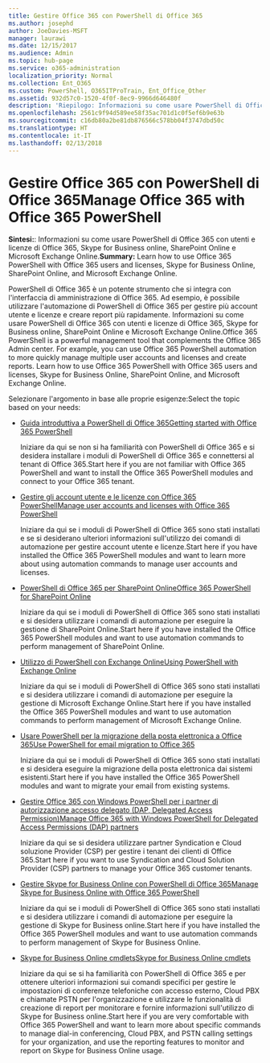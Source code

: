 ```yaml
---
title: Gestire Office 365 con PowerShell di Office 365
ms.author: josephd
author: JoeDavies-MSFT
manager: laurawi
ms.date: 12/15/2017
ms.audience: Admin
ms.topic: hub-page
ms.service: o365-administration
localization_priority: Normal
ms.collection: Ent_O365
ms.custom: PowerShell, O365ITProTrain, Ent_Office_Other
ms.assetid: 932d57c0-1520-4f0f-8ec9-9966d646480f
description: 'Riepilogo: Informazioni su come usare PowerShell di Office 365 con utenti e licenze di Office 365, Skype for Business online, SharePoint Online e Microsoft Exchange Online.'
ms.openlocfilehash: 2561c9f94d589ee58f35ac701d1c0f5ef6b9e63b
ms.sourcegitcommit: c16db80a2be81db876566c578bb04f3747dbd50c
ms.translationtype: HT
ms.contentlocale: it-IT
ms.lasthandoff: 02/13/2018
---
```

# <a name="manage-office-365-with-office-365-powershell"></a><span data-ttu-id="6f6f9-103">Gestire Office 365 con PowerShell di Office 365</span><span class="sxs-lookup"><span data-stu-id="6f6f9-103">Manage Office 365 with Office 365 PowerShell</span></span>

 <span data-ttu-id="6f6f9-104">**Sintesi:**: Informazioni su come usare PowerShell di Office 365 con utenti e licenze di Office 365, Skype for Business online, SharePoint Online e Microsoft Exchange Online.</span><span class="sxs-lookup"><span data-stu-id="6f6f9-104">**Summary:** Learn how to use Office 365 PowerShell with Office 365 users and licenses, Skype for Business Online, SharePoint Online, and Microsoft Exchange Online.</span></span>
  
<span data-ttu-id="6f6f9-p101">PowerShell di Office 365 è un potente strumento che si integra con l'interfaccia di amministrazione di Office 365. Ad esempio, è possibile utilizzare l'automazione di PowerShell di Office 365 per gestire più account utente e licenze e creare report più rapidamente. Informazioni su come usare PowerShell di Office 365 con utenti e licenze di Office 365, Skype for Business online, SharePoint Online e Microsoft Exchange Online.</span><span class="sxs-lookup"><span data-stu-id="6f6f9-p101">Office 365 PowerShell is a powerful management tool that complements the Office 365 Admin center. For example, you can use Office 365 PowerShell automation to more quickly manage multiple user accounts and licenses and create reports. Learn how to use Office 365 PowerShell with Office 365 users and licenses, Skype for Business Online, SharePoint Online, and Microsoft Exchange Online.</span></span> 
  
<span data-ttu-id="6f6f9-108">Selezionare l'argomento in base alle proprie esigenze:</span><span class="sxs-lookup"><span data-stu-id="6f6f9-108">Select the topic based on your needs:</span></span>
  
- [<span data-ttu-id="6f6f9-109">Guida introduttiva a PowerShell di Office 365</span><span class="sxs-lookup"><span data-stu-id="6f6f9-109">Getting started with Office 365 PowerShell</span></span>](getting-started-with-office-365-powershell.md)
    
    <span data-ttu-id="6f6f9-110">Iniziare da qui se non si ha familiarità con PowerShell di Office 365 e si desidera installare i moduli di PowerShell di Office 365 e connettersi al tenant di Office 365.</span><span class="sxs-lookup"><span data-stu-id="6f6f9-110">Start here if you are not familiar with Office 365 PowerShell and want to install the Office 365 PowerShell modules and connect to your Office 365 tenant.</span></span>
    
- [<span data-ttu-id="6f6f9-111">Gestire gli account utente e le licenze con Office 365 PowerShell</span><span class="sxs-lookup"><span data-stu-id="6f6f9-111">Manage user accounts and licenses with Office 365 PowerShell</span></span>](manage-user-accounts-and-licenses-with-office-365-powershell.md)
    
    <span data-ttu-id="6f6f9-112">Iniziare da qui se i moduli di PowerShell di Office 365 sono stati installati e se si desiderano ulteriori informazioni sull'utilizzo dei comandi di automazione per gestire account utente e licenze.</span><span class="sxs-lookup"><span data-stu-id="6f6f9-112">Start here if you have installed the Office 365 PowerShell modules and want to learn more about using automation commands to manage user accounts and licenses.</span></span>
    
- [<span data-ttu-id="6f6f9-113">PowerShell di Office 365 per SharePoint Online</span><span class="sxs-lookup"><span data-stu-id="6f6f9-113">Office 365 PowerShell for SharePoint Online</span></span>](https://technet.microsoft.com/it-IT/library/fp161362.aspx)
    
    <span data-ttu-id="6f6f9-114">Iniziare da qui se i moduli di PowerShell di Office 365 sono stati installati e si desidera utilizzare i comandi di automazione per eseguire la gestione di SharePoint Online.</span><span class="sxs-lookup"><span data-stu-id="6f6f9-114">Start here if you have installed the Office 365 PowerShell modules and want to use automation commands to perform management of SharePoint Online.</span></span>
    
- [<span data-ttu-id="6f6f9-115">Utilizzo di PowerShell con Exchange Online</span><span class="sxs-lookup"><span data-stu-id="6f6f9-115">Using PowerShell with Exchange Online</span></span>](https://technet.microsoft.com/library/jj200677%28v=exchg.160%29.aspx)
    
    <span data-ttu-id="6f6f9-116">Iniziare da qui se i moduli di PowerShell di Office 365 sono stati installati e si desidera utilizzare i comandi di automazione per eseguire la gestione di Microsoft Exchange Online.</span><span class="sxs-lookup"><span data-stu-id="6f6f9-116">Start here if you have installed the Office 365 PowerShell modules and want to use automation commands to perform management of Microsoft Exchange Online.</span></span>
    
- [<span data-ttu-id="6f6f9-117">Usare PowerShell per la migrazione della posta elettronica a Office 365</span><span class="sxs-lookup"><span data-stu-id="6f6f9-117">Use PowerShell for email migration to Office 365</span></span>](use-powershell-for-email-migration-to-office-365.md)
    
    <span data-ttu-id="6f6f9-118">Iniziare da qui se i moduli di PowerShell di Office 365 sono stati installati e si desidera eseguire la migrazione della posta elettronica dai sistemi esistenti.</span><span class="sxs-lookup"><span data-stu-id="6f6f9-118">Start here if you have installed the Office 365 PowerShell modules and want to migrate your email from existing systems.</span></span> 
    
- [<span data-ttu-id="6f6f9-119">Gestire Office 365 con Windows PowerShell per i partner di autorizzazione accesso delegato (DAP, Delegated Access Permission)</span><span class="sxs-lookup"><span data-stu-id="6f6f9-119">Manage Office 365 with Windows PowerShell for Delegated Access Permissions (DAP) partners</span></span>](manage-office-365-with-windows-powershell-for-delegated-access-permissions-dap-p.md)
    
    <span data-ttu-id="6f6f9-120">Iniziare da qui se si desidera utilizzare partner Syndication e Cloud soluzione Provider (CSP) per gestire i tenant dei clienti di Office 365.</span><span class="sxs-lookup"><span data-stu-id="6f6f9-120">Start here if you want to use Syndication and Cloud Solution Provider (CSP) partners to manage your Office 365 customer tenants.</span></span> 
    
- [<span data-ttu-id="6f6f9-121">Gestire Skype for Business Online con PowerShell di Office 365</span><span class="sxs-lookup"><span data-stu-id="6f6f9-121">Manage Skype for Business Online with Office 365 PowerShell</span></span>](manage-skype-for-business-online-with-office-365-powershell.md)
    
    <span data-ttu-id="6f6f9-122">Iniziare da qui se i moduli di PowerShell di Office 365 sono stati installati e si desidera utilizzare i comandi di automazione per eseguire la gestione di Skype for Business online.</span><span class="sxs-lookup"><span data-stu-id="6f6f9-122">Start here if you have installed the Office 365 PowerShell modules and want to use automation commands to perform management of Skype for Business Online.</span></span>
    
- [<span data-ttu-id="6f6f9-123">Skype for Business Online cmdlets</span><span class="sxs-lookup"><span data-stu-id="6f6f9-123">Skype for Business Online cmdlets</span></span>](http://technet.microsoft.com/library/141fbda3-992a-4eeb-9352-c6b0ffd760f6.aspx)
    
    <span data-ttu-id="6f6f9-124">Iniziare da qui se si ha familiarità con PowerShell di Office 365 e per ottenere ulteriori informazioni sui comandi specifici per gestire le impostazioni di conferenze telefoniche con accesso esterno, Cloud PBX e chiamate PSTN per l'organizzazione e utilizzare le funzionalità di creazione di report per monitorare e fornire informazioni sull'utilizzo di Skype for Business online.</span><span class="sxs-lookup"><span data-stu-id="6f6f9-124">Start here if you are very comfortable with Office 365 PowerShell and want to learn more about specific commands to manage dial-in conferencing, Cloud PBX, and PSTN calling settings for your organization, and use the reporting features to monitor and report on Skype for Business Online usage.</span></span>
    


